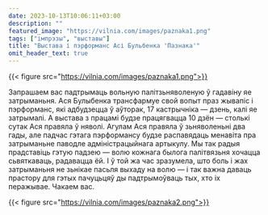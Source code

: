 ```yaml
---
date: 2023-10-13T10:06:11+03:00
description: ""
featured_image: "https://vilnia.com/images/paznaka1.png"
tags: ["імпрэзы", "выставы"]
title: "Выстава і пэрформанс Асі Бульбенка 'Пазнака'"
omit_header_text: true
---
```

{{< figure src="https://vilnia.com/images/paznaka1.png">}}

Запрашаем вас падтрымаць вольную палітзьняволеную ў гадавіну яе затрыманьня. Ася Булыбенка трансфармуе свой вопыт праз жывапіс і пэрформанс, які адбудзецца ў аўторак, 17 кастрычніка — дзень, калі яе затрымалі. А выстава з працамі будзе працягвацца 10 дзён — столькі сутак Ася правяла ў няволі. Агулам Ася правяла ў зьняволеньні два гады, але падчас гэтага пэрформансу будзе распавядаць менавіта пра затрыманьне паводле адміністрацыйнага артыкулу.
Мы так радыя прадставіць гэтую падзею — волю кожнага былога палітвязьня хочацца сьвяткаваць, радавацца ёй. І ў той жа час зразумела, што боль і жах затрыманьня не зьнікае пасьля выхаду на волю — і так важна даваць прастору для гэтых пачуцьцяў ды падтрымоўваць тых, хто іх перажывае. 
Чакаем вас. 

{{< figure src="https://vilnia.com/images/paznaka2.png">}}